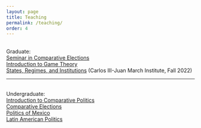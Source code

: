```yaml
---
layout: page
title: Teaching
permalink: /teaching/
order: 4
---
```

<br>
Graduate:
<br>
<a href="/Syllabi/SyllabusSCE_spring2021.pdf">Seminar in Comparative Elections</a>
<br>	
<a href="/Syllabi/SyllabusGT2019.pdf">Introduction to Game Theory</a>
<br>	
<a href="/Syllabi/Syllabus_C3JMI.pdf">States, Regimes, and Institutions</a> (Carlos III-Juan March Institute, Fall 2022)
<br>	
<hr>
<br>
Undergraduate:
<br>
<a href="/Syllabi/SyllabusIntroCPfall2020.pdf">Introduction to Comparative Politics</a>
<br>	
<a href="/Syllabi/UGelectionsFall2019.pdf">Comparative Elections</a>
<br>	
<a href="/Syllabi/MexPolFall2020.pdf">Politics of Mexico</a>
<br>	
<a href="/Syllabi/SyllabusLApolitics2014Modified.pdf">Latin American Politics</a> 
<br>	
